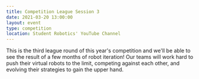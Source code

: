 ```yaml
---
title: Competition League Session 3
date: 2021-03-20 13:00:00
layout: event
type: competition
location: Student Robotics' YouTube Channel
---
```


This is the third league round of this year's competition and we'll be able to see the result of a few months of robot iteration! Our teams will work hard to push their virtual robots to the limit, competing against each other, and evolving their strategies to gain the upper hand.
